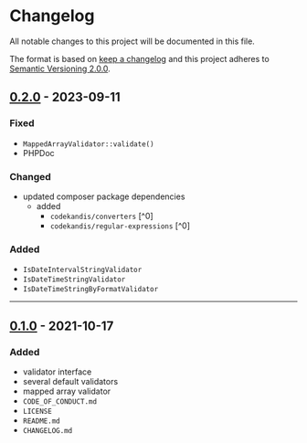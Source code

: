 # Changelog

All notable changes to this project will be documented in this file.

The format is based on [keep a changelog][xtlink-keep-a-changelog]
and this project adheres to [Semantic Versioning 2.0.0][xtlink-semantic-versioning].

## [0.2.0] - 2023-09-11

### Fixed

* `MappedArrayValidator::validate()`
* PHPDoc

### Changed

* updated composer package dependencies
  * added
    * `codekandis/converters` [^0]
    * `codekandis/regular-expressions` [^0]

### Added

* `IsDateIntervalStringValidator`
* `IsDateTimeStringValidator`
* `IsDateTimeStringByFormatValidator`

[0.2.0]: https://github.com/codekandis/duplicator/compare/0.1.0..0.2.0

---
## [0.1.0] - 2021-10-17

### Added

* validator interface
* several default validators
* mapped array validator
* `CODE_OF_CONDUCT.md`
* `LICENSE`
* `README.md`
* `CHANGELOG.md`

[0.1.0]: https://github.com/codekandis/validators/tree/0.1.0



[xtlink-keep-a-changelog]: http://keepachangelog.com/en/1.0.0/
[xtlink-semantic-versioning]: http://semver.org/spec/v2.0.0.html
